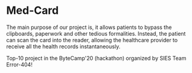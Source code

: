 # Med-Card
The main purpose of our project is, it allows patients to bypass the clipboards, paperwork and other tedious formalities. Instead, the patient can scan the card into the reader, allowing the healthcare provider to receive all the health records instantaneously.

Top-10 project in the ByteCamp'20 (hackathon) organized by SIES 
Team Error-404!
